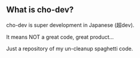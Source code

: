 ## What is cho-dev?

cho-dev is super development in Japanese (超dev).

It means NOT a great code, great product...

Just a repository of my un-cleanup spaghetti code.
